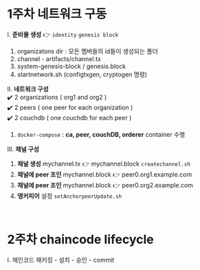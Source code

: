 # 1주차 네트워크 구동 
I. **준비물 생성** 👉 `identity` `genesis block`
  1. organizatons dir : 모든 멤버들의 id들이 생성되는 폴더
  2. channel - artifacts/channel.tx
  3. system-genesis-block / genesis.block
  4. startnetwork.sh (configtxgen, cryptogen 명령)

II. **네트워크 구성** </br>
✔️ 2 organizations ( org1 and org2 )</br>
✔️ 2 peers ( one peer for each organization )</br>
✔️ 2 couchdb ( one couchdb for each peer )</br>
  1. `docker-compose` : **ca, peer, couchDB, orderer** container 수행

III. **채널 구성** 
  1. **채널 생성** mychannel.tx 👉 mychannel.block `createchannel.sh`
  2. **채널에 peer 조인** mychannel.block 👉 peer0.org1.example.com
  3. **채널에 peer 조인** mychannel.block 👉 peer0.org2.example.com
  4. **앵커피어** 설정 `setAnchorpeerUpdate.sh`

</br>

# 2주차 chaincode lifecycle
I. 체인코드 패키징 - 설치 - 승인 - commit 
